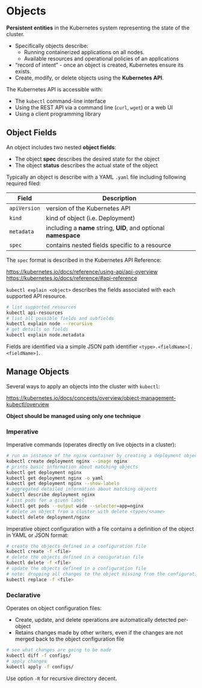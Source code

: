 # Objects

**Persistent entities** in the Kubernetes system representing the 
state of the cluster.

* Specifically objects describe:
  - Running containerized applications on all nodes.
  - Available resources and operational policies of an applications
* “record of intent” - once an object is created, Kubernetes ensure its exists.
* Create, modify, or delete objects using the **Kubernetes API**.

The Kubernetes API is accessible with:

* The `kubectl` command-line interface
* Using the REST API via a command line (`curl`, `wget`) or a web UI
* Using a client programming library

## Object Fields

An object includes two nested **object fields**:

* The object **spec** describes the desired state for the object 
* The object **status** describes the actual state of the object

Typically an object is describe with a YAML `.yaml` file including following
required filed:

Field           | Description
----------------|---------------------------------
`apiVersion`    | version of the Kubernetes API
`kind`          | kind of object (i.e. Deployment)
`metadata`      | including a **name** string, **UID**, and optional **namespace**
`spec`          | contains nested fields specific to a resource

The `spec` format is described in the Kubernetes API Reference:

https://kubernetes.io/docs/reference/using-api/api-overview  
https://kubernetes.io/docs/reference/#api-reference

`kubectl explain <object>` describes the fields associated with each supported API
resource.

```bash
# list supported resources
kubectl api-resources
# list all possible fields and subfields
kubectl explain node --recursive
# get details on fields
kubectl explain node.metadata
```

Fields are identified via a simple JSON path identifier `<type>.<fieldName>[.<fieldName>]`.

## Manage Objects

Several ways to apply an objects into the cluster with `kubectl`:

https://kubernetes.io/docs/concepts/overview/object-management-kubectl/overview

**Object should be managed using only one technique**

### Imperative

Imperative commands (operates directly on live objects in a cluster):

```bash
# run an instance of the nginx container by creating a deployment object
kubectl create deployment nginx --image nginx
# prints basic information about matching objects
kubectl get deployment nginx
kubectl get deployment nginx -o yaml
kubectl get deployment nginx --show-labels
# aggregated detailed information about matching objects
kubectl describe deployment nginx
# list pods for a given label
kubectl get pods --output wide --selector=app=nginx
# delete an object from a cluster with delete <type>/<name>
kubectl delete deployment/nginx
```

Imperative object configuration with a file contains a definition of the object 
in YAML or JSON format:

```bash
# create the objects defined in a configuration file
kubectl create -f <file>
# delete the objects defined in a coniguration file
kubectl delete -f <file>
# update the objects defined in a configuration file
# note: dropping all changes to the object missing from the configuration file
kubectl replace -f <file>
```

### Declarative

Operates on object configuration files:

* Create, update, and delete operations are automatically detected per-object
* Retains changes made by other writers, even if the changes are not merged 
  back to the object configuration file

```bash
# see what changes are going to be made
kubectl diff -f configs/
# apply changes
kubectl apply -f configs/
```

Use option `-R` for recursive directory decent.
